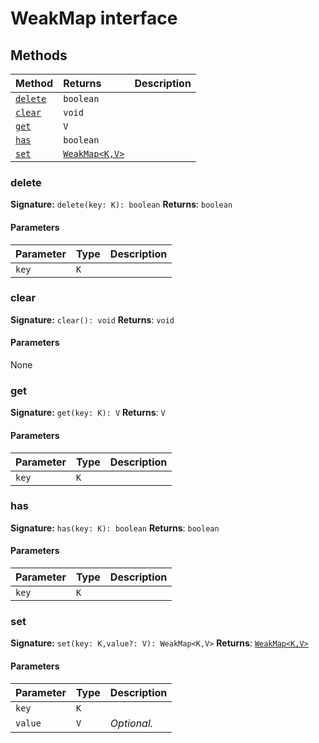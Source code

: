# WeakMap interface













## Methods

| Method	   |  Returns	| Description|
|:-------------|:-------|:-----------|
|[`delete`](#delete)      | `boolean` |  |
|[`clear`](#clear)      | `void` |  |
|[`get`](#get)      | `V` |  |
|[`has`](#has)      | `boolean` |  |
|[`set`](#set)      | [`WeakMap<K,V>`](../es6-collections/weakmap.md) |  |




### delete



**Signature:** `delete(key: K): boolean`
**Returns**: `boolean`


#### Parameters


| Parameter	   | Type    | Description |
|:-------------|:---------------|:------------|
| `key`    | `K` |  |


### clear



**Signature:** `clear(): void`
**Returns**: `void`


#### Parameters
None


### get



**Signature:** `get(key: K): V`
**Returns**: `V`


#### Parameters


| Parameter	   | Type    | Description |
|:-------------|:---------------|:------------|
| `key`    | `K` |  |


### has



**Signature:** `has(key: K): boolean`
**Returns**: `boolean`


#### Parameters


| Parameter	   | Type    | Description |
|:-------------|:---------------|:------------|
| `key`    | `K` |  |


### set



**Signature:** `set(key: K,value?: V): WeakMap<K,V>`
**Returns**: [`WeakMap<K,V>`](../es6-collections/weakmap.md)


#### Parameters


| Parameter	   | Type    | Description |
|:-------------|:---------------|:------------|
| `key`    | `K` |  |
| `value`    | `V` | _Optional._ |

